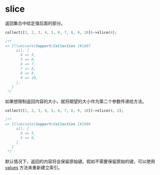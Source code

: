 # slice

返回集合中给定值后面的部分。

```php
collect([1, 2, 3, 4, 5, 6, 7, 8, 9, 10])->slice(4);

/**
=> Illuminate\Support\Collection {#1087
     all: [
       4 => 5,
       5 => 6,
       6 => 7,
       7 => 8,
       8 => 9,
       9 => 10,
     ],
   }
 */
```

如果想限制返回内容的大小，就将期望的大小作为第二个参数传递给方法。

```php
collect([1, 2, 3, 4, 5, 6, 7, 8, 9, 10])->slice(4, 2);

/**
=> Illuminate\Support\Collection {#1089
     all: [
       4 => 5,
       5 => 6,
     ],
   }
 */
```

默认情况下，返回的内容将会保留原始键。假如不需要保留原始的键，可以使用 [values](./values.md) 方法来重新建立索引。


